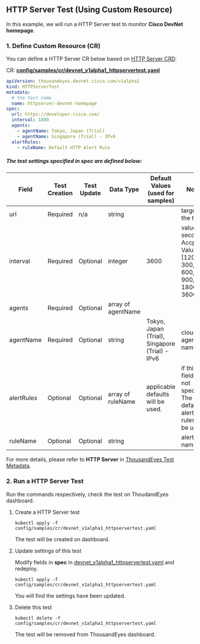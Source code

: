 ## HTTP Server Test (Using Custom Resource)

In this example, we will run a HTTP Server test to monitor **Cisco DevNet homepage**.

### 1. Define Custom Resource (CR)
You can define a HTTP Server CR below based on [HTTP Server CRD](../config/crd/bases/thousandeyes.devnet.cisco.com_httpservertests.yaml):

CR: [**config/samples/cr/devnet_v1alpha1_httpservertest.yaml**](../config/samples/cr/devnet_v1alpha1_httpservertest.yaml)
```yaml
apiVersion: thousandeyes.devnet.cisco.com/v1alpha1
kind: HTTPServerTest
metadata:
  # the test name
  name: httpserver-devnet-homepage
spec:
  url: https://developer.cisco.com/
  interval: 1800
  agents:
    - agentName: Tokyo, Japan (Trial)
    - agentName: Singapore (Trial) - IPv6
  alertRules:
    - ruleName: Default HTTP Alert Rule
```
##### The test settings specified in **spec** are defined below:

| Field        | Test Creation| Test Update | Data Type | Default Values (used for samples)| Notes |
|--------------|--------------|-------------|-----------|---------------|-------|
|url           | Required     | n/a         | string    |               | target for the test
|interval      | Required     |	Optional    | integer   | 3600          | value in seconds. Accpeted Values:[120, 300, 600, 900, 1800, 3600]
|agents        | Required     | Optional    | array of agentName|       |
|agentName     | Required     | Optional    | string    | Tokyo, Japan (Trial), Singapore (Trial) - IPv6 | cloud agent name
|alertRules    | Optional     | Optional    | array of ruleName| applicable defaults will be used.       | if this field is not specified, The default alert rules will be used.
|ruleName      | Optional     | Optional    | string    |               | alert rule name

For more details, please refer to **HTTP Server** in [ThousandEyes Test Metadata](https://developer.thousandeyes.com/v6/tests/#/test_metadata).

### 2. Run a HTTP Server Test

Run the commands respectively, check the test on ThoudandEyes dashboard.

1. Create a HTTP Server test
    ```
    kubectl apply -f config/samples/cr/devnet_v1alpha1_httpservertest.yaml
    ```
    The test will be created on dashboard.

2. Update settings of this test

   Modify fields in **spec** in [devnet_v1alpha1_httpservertest.yaml](../config/samples/cr/devnet_v1alpha1_httpservertest.yaml#L7) and redeploy.
    ```
    kubectl apply -f config/samples/cr/devnet_v1alpha1_httpservertest.yaml
    ```
   You will find the settings have been updated.

3. Delete this test
    ```
    kubectl delete -f config/samples/cr/devnet_v1alpha1_httpservertest.yaml
    ```
   The test will be removed from ThousandEyes dashboard.






